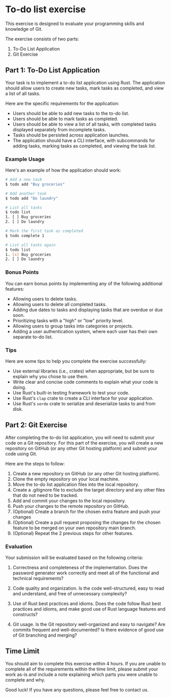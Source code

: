 # To-do list exercise

This exercise is designed to evaluate your programming skills and knowledge of
Git.

The exercise consists of two parts:

1. To-Do List Application
2. Git Exercise

## Part 1: To-Do List Application

Your task is to implement a to-do list application using Rust. The application
should allow users to create new tasks, mark tasks as completed, and view a list
of all tasks.

Here are the specific requirements for the application:

* Users should be able to add new tasks to the to-do list.
* Users should be able to mark tasks as completed.
* Users should be able to view a list of all tasks, with completed tasks
  displayed separately from incomplete tasks.
* Tasks should be persisted across application launches.
* The application should have a CLI interface, with subcommands for adding
  tasks, marking tasks as completed, and viewing the task list.

### Example Usage

Here's an example of how the application should work:

```sh
# Add a new task
$ todo add "Buy groceries"

# Add another task
$ todo add "Do laundry"

# List all tasks
$ todo list
1. [ ] Buy groceries
2. [ ] Do laundry

# Mark the first task as completed
$ todo complete 1

# List all tasks again
$ todo list
1. [x] Buy groceries
2. [ ] Do laundry
```

### Bonus Points

You can earn bonus points by implementing any of the following additional
features:

* Allowing users to delete tasks.
* Allowing users to delete all completed tasks.
* Adding due dates to tasks and displaying tasks that are overdue or due soon.
* Prioritizing tasks with a "high" or "low" priority level.
* Allowing users to group tasks into categories or projects.
* Adding a user authentication system, where each user has their own separate
  to-do list.

### Tips

Here are some tips to help you complete the exercise successfully:

* Use external libraries (i.e., crates) when appropriate, but be sure to explain
  why you chose to use them.
* Write clear and concise code comments to explain what your code is doing.
* Use Rust's built-in testing framework to test your code.
* Use Rust's `clap` crate to create a CLI interface for your application.
* Use Rust's `serde` crate to serialize and deserialize tasks to and from disk.

## Part 2: Git Exercise

After completing the to-do list application, you will need to submit your code
on a Git repository. For this part of the exercise, you will create a new
repository on GitHub (or any other Git hosting platform) and submit your code
using Git.

Here are the steps to follow:

1. Create a new repository on GitHub (or any other Git hosting platform).
1. Clone the empty repository on your local machine.
1. Move the to-do list application files into the local repository.
1. Create a .gitignore file to exclude the target directory and any other files
   that do not need to be tracked.
1. Add and commit your changes to the local repository.
1. Push your changes to the remote repository on GitHub.
1. (Optional) Create a branch for the chosen extra feature and push your changes
1. (Optional) Create a pull request proposing the changes for the chosen feature
   to be merged on your own repository main branch.
1. (Optional) Repeat the 2 previous steps for other features.

### Evaluation

Your submission will be evaluated based on the following criteria:

1. Correctness and completeness of the implementation. Does the password
   generator work correctly and meet all of the functional and technical
   requirements?

2. Code quality and organization. Is the code well-structured, easy to read and
   understand, and free of unnecessary complexity?

3. Use of Rust best practices and idioms. Does the code follow Rust best
   practices and idioms, and make good use of Rust language features and
   constructs?

4. Git usage. Is the Git repository well-organized and easy to navigate? Are
   commits frequent and well-documented? Is there evidence of good use of Git
   branching and merging?

## Time Limit

You should aim to complete this exercise within 4 hours. If you are unable to
complete all of the requirements within the time limit, please submit your work
as-is and include a note explaining which parts you were unable to complete and
why.

Good luck! If you have any questions, please feel free to contact us.

